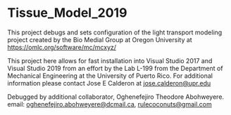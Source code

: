# Tissue_Model_2019

This project debugs and sets configuration of the light transport modeling project created by the Bio Medial Group at Oregon University at https://omlc.org/software/mc/mcxyz/

This project here allows for fast installation into Visual Studio 2017 and Visual Studio 2019 from an effort by the Lab L-199 from the Department of Mechanical Engineering at the University of Puerto Rico.  For additional information please contact Jose E Calderon at jose.calderon@upr.edu

Debugged by additional collaborator, Oghenefejiro Theodore Abohweyere. email: oghenefejiro.abohweyere@dcmail.ca, rulecoconuts@gmail.com
